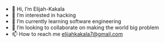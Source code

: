 - 👋 Hi, I’m Elijah-Kakala
- 👀 I’m interested in hacking
- 🌱 I’m currently learning software engineering 
- 💞️ I’m looking to collaborate on making the world big problem 
- 📫 How to reach me elijahkakala7@gmail.com

<!---
Elijah-Kakala/Elijah-Kakala is a ✨ special ✨ repository because its `README.md` (this file) appears on your GitHub profile.
You can click the Preview link to take a look at your changes.
--->
